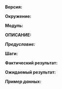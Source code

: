 **Версия:**

**Окружение:**

**Модуль:**

**ОПИСАНИЕ:**

***Предусловие:***

**Шаги:**

**Фактический результат:**

**Ожидаемый результат:**

***Пример данных:***